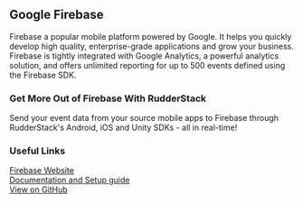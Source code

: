 ## Google Firebase

Firebase a popular mobile platform powered by Google. It helps you quickly develop high quality, enterprise-grade applications and grow your business. Firebase is tightly integrated with Google Analytics, a powerful analytics solution, and offers unlimited reporting for up to 500 events defined using the Firebase SDK.

### Get More Out of Firebase With RudderStack

Send your event data from your source mobile apps to Firebase through RudderStack's Android, iOS and Unity SDKs - all in real-time!

### Useful Links

[Firebase Website][]  
[Documentation and Setup guide][]  
[View on GitHub][]

[//]: # "These are reference links used in the body of this note and get stripped out when the markdown processor does its job. There is no need to format nicely because it shouldn't be seen. Thanks SO - http://stackoverflow.com/questions/4823468/store-comments-in-markdown-syntax"

[firebase website]: https://firebase.google.com/
[documentation and setup guide]: https://docs.rudderstack.com/destinations/firebase
[view on github]: https://github.com/firebase/
